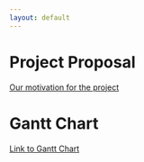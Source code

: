 ```yaml
---
layout: default
---
```

# Project Proposal

[Our motivation for the project](./project-proposal.html)

# Gantt Chart

[Link to Gantt Chart](./gantt.html)
